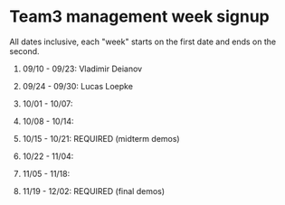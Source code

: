 # Team3 management week signup

All dates inclusive, each "week" starts on the first date and ends on the second.

01. 09/10 - 09/23: Vladimir Deianov

02. 09/24 - 09/30: Lucas Loepke

03. 10/01 - 10/07: 

04. 10/08 - 10/14: 

05. 10/15 - 10/21: REQUIRED (midterm demos)

06. 10/22 - 11/04: 

07. 11/05 - 11/18: 

08. 11/19 - 12/02: REQUIRED (final demos)
